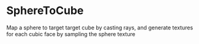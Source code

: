 # SphereToCube
Map a sphere to target target cube by casting rays, and generate textures for each cubic face by sampling the sphere texture
